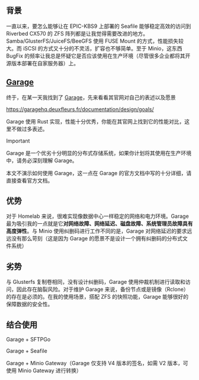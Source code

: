 ## 背景

一直以来，要怎么能够让在 EPIC-KBS9 上部署的 Seafile 能够稳定高效的访问到 Riverbed CX570 的 ZFS 阵列都是让我觉得需要改进的地方。Samba/GlusterFS/JuiceFS/BeeGFS 使用 FUSE Mount 的方式，性能损失较大。而 iSCSI 的方式又十分的不灵活，扩容也不够简单。至于 Minio，这东西 BugFix 的频率让我总是怀疑它是否应该使用在生产环境（尽管很多企业都将其开源版本部署在自家服务器）上。

## [Garage](https://garagehq.deuxfleurs.fr/)

终于，在某一天我找到了 [Garage](https://garagehq.deuxfleurs.fr/)，先来看看其官网对自己的表述以及愿景

https://garagehq.deuxfleurs.fr/documentation/design/goals/

Garage 使用 Rust 实现，性能十分优秀，你能在其官网上找到它的性能对比，这里不做过多表述。

> [!IMPORTANT]
> Garage 是一个优劣十分明显的分布式存储系统，如果你计划将其使用在生产环境中，请务必深刻理解 Garage。
> 
> 本文不演示如何使用 Garage，这一点在 Garage 的官方文档中写的十分详细，请直接查看官方文档。

## 优势

对于 Homelab 来说，很难实现像数据中心一样稳定的网络和电力环境。Garage 最为吸引我的一点就是它**对网络故障、网络延迟、磁盘故障、系统管理员故障具有高度弹性**。与 Minio 使用纠删码进行工作不同的是，Garage 对网络延迟的要求远远没有那么苛刻（这是因为 Garage 的愿景不是设计一个拥有纠删码的分布式文件系统）

## 劣势

与 Glusterfs 复制卷相同，没有设计纠删码，Garage 使用仲裁机制进行读取和访问，因此存在脑裂风险。对于维护 Garage 来说，备份节点或是镜像（Rclone）的存在是必须的。在我的使用场景，搭配 ZFS 的快照功能，Garage 能够很好的保障数据的安全性。

## 结合使用

Garage + SFTPGo

Garage + Seafile

Garage + Minio Gateway（Garage 仅支持 V4 版本的签名，如需 V2 版本，可使用 Minio Gateway 进行转换）

<!-- ##{"timestamp":1667836800}## -->